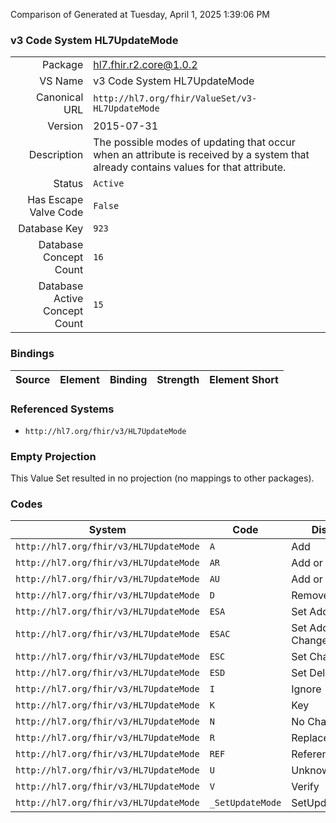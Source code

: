 Comparison of 
Generated at Tuesday, April 1, 2025 1:39:06 PM

### v3 Code System HL7UpdateMode

|      |     |
| ---: | --- |
| Package | hl7.fhir.r2.core@1.0.2 |
| VS Name | v3 Code System HL7UpdateMode |
| Canonical URL | `http://hl7.org/fhir/ValueSet/v3-HL7UpdateMode` |
| Version | 2015-07-31 |
| Description | The possible modes of updating that occur when an attribute is received by a system that already contains values for that attribute. |
| Status | `Active` |
| Has Escape Valve Code | `False` |
| Database Key | `923` |
| Database Concept Count | `16` |
| Database Active Concept Count | `15` |
### Bindings

| Source | Element | Binding | Strength | Element Short |
| ------ | ------- | ------- | -------- | ------------- |

### Referenced Systems

* `http://hl7.org/fhir/v3/HL7UpdateMode`
### Empty Projection

This Value Set resulted in no projection (no mappings to other packages).

### Codes

| System | Code | Display |
| ------ | ---- | ------- |
| `http://hl7.org/fhir/v3/HL7UpdateMode` | `A` | Add |
| `http://hl7.org/fhir/v3/HL7UpdateMode` | `AR` | Add or Replace |
| `http://hl7.org/fhir/v3/HL7UpdateMode` | `AU` | Add or Update |
| `http://hl7.org/fhir/v3/HL7UpdateMode` | `D` | Remove |
| `http://hl7.org/fhir/v3/HL7UpdateMode` | `ESA` | Set Add |
| `http://hl7.org/fhir/v3/HL7UpdateMode` | `ESAC` | Set Add or Change |
| `http://hl7.org/fhir/v3/HL7UpdateMode` | `ESC` | Set Change |
| `http://hl7.org/fhir/v3/HL7UpdateMode` | `ESD` | Set Delete |
| `http://hl7.org/fhir/v3/HL7UpdateMode` | `I` | Ignore |
| `http://hl7.org/fhir/v3/HL7UpdateMode` | `K` | Key |
| `http://hl7.org/fhir/v3/HL7UpdateMode` | `N` | No Change |
| `http://hl7.org/fhir/v3/HL7UpdateMode` | `R` | Replace |
| `http://hl7.org/fhir/v3/HL7UpdateMode` | `REF` | Reference |
| `http://hl7.org/fhir/v3/HL7UpdateMode` | `U` | Unknown |
| `http://hl7.org/fhir/v3/HL7UpdateMode` | `V` | Verify |
| `http://hl7.org/fhir/v3/HL7UpdateMode` | `_SetUpdateMode` | SetUpdateMode |
